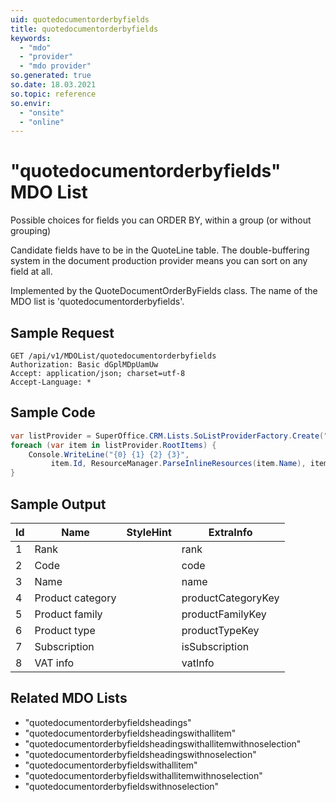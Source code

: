 ```yaml
---
uid: quotedocumentorderbyfields
title: quotedocumentorderbyfields
keywords:
  - "mdo"
  - "provider"
  - "mdo provider"
so.generated: true
so.date: 18.03.2021
so.topic: reference
so.envir:
  - "onsite"
  - "online"
---
```


# "quotedocumentorderbyfields" MDO List
Possible choices for fields you can ORDER BY, within a group (or without grouping)

Candidate fields have to be in the QuoteLine table. The double-buffering system in the document
production provider means you can sort on any field at all.

Implemented by the <see cref="T:SuperOffice.CRM.Lists.QuoteDocumentOrderByFields">QuoteDocumentOrderByFields</see> class.
The name of the MDO list is 'quotedocumentorderbyfields'.




## Sample Request

```http!
GET /api/v1/MDOList/quotedocumentorderbyfields
Authorization: Basic dGplMDpUamUw
Accept: application/json; charset=utf-8
Accept-Language: *

```

## Sample Code
```cs
var listProvider = SuperOffice.CRM.Lists.SoListProviderFactory.Create("quotedocumentorderbyfields", forceFlatList: true);
foreach (var item in listProvider.RootItems) {
    Console.WriteLine("{0} {1} {2} {3}", 
         item.Id, ResourceManager.ParseInlineResources(item.Name), item.StyleHint, item.ExtraInfo);
}
```

## Sample Output

|Id   | Name  |StyleHint|ExtraInfo |
| --- | ----- | ------- | -------- |
|1|Rank||rank|
|2|Code||code|
|3|Name||name|
|4|Product category||productCategoryKey|
|5|Product family||productFamilyKey|
|6|Product type||productTypeKey|
|7|Subscription||isSubscription|
|8|VAT info||vatInfo|


## Related MDO Lists

* "quotedocumentorderbyfieldsheadings"
* "quotedocumentorderbyfieldsheadingswithallitem"
* "quotedocumentorderbyfieldsheadingswithallitemwithnoselection"
* "quotedocumentorderbyfieldsheadingswithnoselection"
* "quotedocumentorderbyfieldswithallitem"
* "quotedocumentorderbyfieldswithallitemwithnoselection"
* "quotedocumentorderbyfieldswithnoselection"
